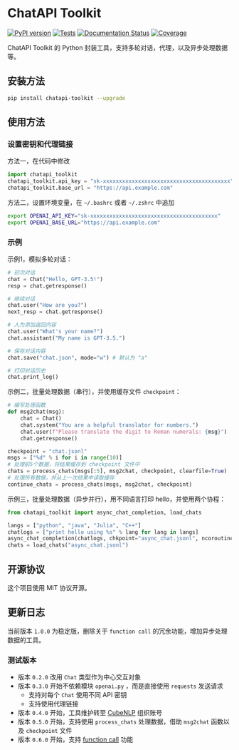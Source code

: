 # ChatAPI Toolkit 
[![PyPI version](https://img.shields.io/pypi/v/chatapi_toolkit.svg)](https://pypi.python.org/pypi/chatapi_toolkit)
[![Tests](https://github.com/cubenlp/chatapi_toolkit/actions/workflows/test.yml/badge.svg)](https://github.com/cubenlp/chatapi_toolkit/actions/workflows/test.yml/)
[![Documentation Status](https://img.shields.io/badge/docs-github_pages-blue.svg)](https://apicall.wzhecnu.cn)
[![Coverage](https://codecov.io/gh/cubenlp/chatapi_toolkit/branch/master/graph/badge.svg)](https://codecov.io/gh/cubenlp/chatapi_toolkit.jl)

<!-- 
[![Updates](https://pyup.io/repos/github/cubenlp/chatapi_toolkit/shield.svg)](https://pyup.io/repos/github/cubenlp/chatapi_toolkit/) 
-->

ChatAPI Toolkit 的 Python 封装工具，支持多轮对话，代理，以及异步处理数据等。

## 安装方法

```bash
pip install chatapi-toolkit --upgrade
```

## 使用方法

### 设置密钥和代理链接

方法一，在代码中修改
```python
import chatapi_toolkit
chatapi_toolkit.api_key = "sk-xxxxxxxxxxxxxxxxxxxxxxxxxxxxxxxxxxxxxxxx"
chatapi_toolkit.base_url = "https://api.example.com"
```

方法二，设置环境变量，在 `~/.bashrc` 或者 `~/.zshrc` 中追加

```bash
export OPENAI_API_KEY="sk-xxxxxxxxxxxxxxxxxxxxxxxxxxxxxxxxxxxxxxxx"
export OPENAI_BASE_URL="https://api.example.com"
```

### 示例

示例1，模拟多轮对话：

```python
# 初次对话
chat = Chat("Hello, GPT-3.5!")
resp = chat.getresponse()

# 继续对话
chat.user("How are you?")
next_resp = chat.getresponse()

# 人为添加返回内容
chat.user("What's your name?")
chat.assistant("My name is GPT-3.5.")

# 保存对话内容
chat.save("chat.json", mode="w") # 默认为 "a"

# 打印对话历史
chat.print_log()
```

示例二，批量处理数据（串行），并使用缓存文件 `checkpoint`：

```python
# 编写处理函数
def msg2chat(msg):
    chat = Chat()
    chat.system("You are a helpful translator for numbers.")
    chat.user(f"Please translate the digit to Roman numerals: {msg}")
    chat.getresponse()

checkpoint = "chat.jsonl"
msgs = ["%d" % i for i in range(10)]
# 处理前5个数据，将结果缓存到 checkpoint 文件中
chats = process_chats(msgs[:5], msg2chat, checkpoint, clearfile=True)
# 处理所有数据，并从上一次结果中读取缓存
continue_chats = process_chats(msgs, msg2chat, checkpoint)
```

示例三，批量处理数据（异步并行），用不同语言打印 hello，并使用两个协程：

```python
from chatapi_toolkit import async_chat_completion, load_chats

langs = ["python", "java", "Julia", "C++"]
chatlogs = ["print hello using %s" % lang for lang in langs]
async_chat_completion(chatlogs, chkpoint="async_chat.jsonl", ncoroutines=2)
chats = load_chats("async_chat.jsonl")
```

## 开源协议

这个项目使用 MIT 协议开源。

## 更新日志

当前版本 `1.0.0` 为稳定版，删除关于 `function call` 的冗余功能，增加异步处理数据的工具。

### 测试版本
- 版本 `0.2.0` 改用 `Chat` 类型作为中心交互对象
- 版本 `0.3.0` 开始不依赖模块 `openai.py` ，而是直接使用 `requests` 发送请求
    - 支持对每个 `Chat` 使用不同 API 密钥
    - 支持使用代理链接
- 版本 `0.4.0` 开始，工具维护转至 [CubeNLP](https://github.com/cubenlp) 组织账号
- 版本 `0.5.0` 开始，支持使用 `process_chats` 处理数据，借助 `msg2chat` 函数以及 `checkpoint` 文件
- 版本 `0.6.0` 开始，支持 [function call](https://platform.openai.com/docs/guides/gpt/function-calling) 功能